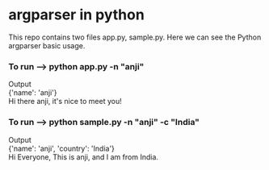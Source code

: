 # argparser in python
This repo contains two files app.py, sample.py. Here we can see the Python argparser basic usage.

### To run --> python app.py -n "anji"
Output  
{'name': 'anji'}  
Hi there anji, it's nice to meet you!  

### To run --> python sample.py -n "anji" -c "India"
Output  
{'name': 'anji', 'country': 'India'}  
Hi Everyone, This is anji, and I am from India.  
